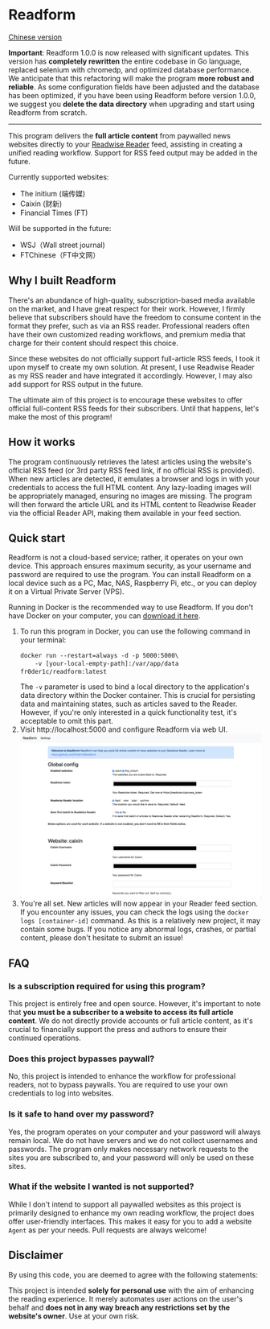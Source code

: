 # Readform
[Chinese version](./README_ZH.md)

**Important**: Readform 1.0.0 is now released with significant updates. This version has **completely rewritten** the entire codebase in Go language, replaced selenium with chromedp, and optimized database performance. We anticipate that this refactoring will make the program **more robust and reliable**. As some configuration fields have been adjusted and the database has been optimized, if you have been using Readform before version 1.0.0, we suggest you **delete the data directory** when upgrading and start using Readform from scratch.


---------
This program delivers the **full article content** from paywalled news websites directly to your [Readwise Reader](https://readwise.io/read) feed, assisting in creating a unified reading workflow. Support for RSS feed output may be added in the future.

Currently supported websites:
- The initium (端传媒)
- Caixin (财新)
- Financial Times (FT)

Will be supported in the future:
- WSJ（Wall street journal)
- FTChinese（FT中文网）

## Why I built Readform
There's an abundance of high-quality, subscription-based media available on the market, and I have great respect for their work. However, I firmly believe that subscribers should have the freedom to consume content in the format they prefer, such as via an RSS reader. Professional readers often have their own customized reading workflows, and premium media that charge for their content should respect this choice.

Since these websites do not officially support full-article RSS feeds, I took it upon myself to create my own solution. At present, I use Readwise Reader as my RSS reader and have integrated it accordingly. However, I may also add support for RSS output in the future.

The ultimate aim of this project is to encourage these websites to offer official full-content RSS feeds for their subscribers. Until that happens, let's make the most of this program!

## How it works
The program continuously retrieves the latest articles using the website's official RSS feed (or 3rd party RSS feed link, if no official RSS is provided). When new articles are detected, it emulates a browser and logs in with your credentials to access the full HTML content. Any lazy-loading images will be appropriately managed, ensuring no images are missing. The program will then forward the article URL and its HTML content to Readwise Reader via the official Reader API, making them available in your feed section.


## Quick start
Readform is not a cloud-based service; rather, it operates on your own device. This approach ensures maximum security, as your username and password are required to use the program. You can install Readform on a local device such as a PC, Mac, NAS, Raspberry Pi, etc., or you can deploy it on a Virtual Private Server (VPS).

Running in Docker is the recommended way to use Readform. If you don't have Docker on your computer, you can [download it here](https://docs.docker.com/get-docker/).

1. To run this program in Docker, you can use the following command in your terminal:
    ```commandline
    docker run --restart=always -d -p 5000:5000\
        -v [your-local-empty-path]:/var/app/data fr0der1c/readform:latest
    ```
   The `-v` parameter is used to bind a local directory to the application's data directory within the Docker container. This is crucial for persisting data and maintaining states, such as articles saved to the Reader. However, if you're only interested in a quick functionality test, it's acceptable to omit this part.
2. Visit http://localhost:5000 and configure Readform via web UI.
   ![Readform screenshot](./screenshot.png)
3. You're all set. New articles will now appear in your Reader feed section. If you encounter any issues, you can check the logs using the `docker logs [container-id]` command. As this is a relatively new project, it may contain some bugs. If you notice any abnormal logs, crashes, or partial content, please don't hesitate to submit an issue!

## FAQ
### Is a subscription required for using this program?
This project is entirely free and open source. However, it's important to note that **you must be a subscriber to a website to access its full article content**. We do not directly provide accounts or full article content, as it's crucial to financially support the press and authors to ensure their continued operations.

### Does this project bypasses paywall?
No, this project is intended to enhance the workflow for professional readers, not to bypass paywalls. You are required to use your own credentials to log into websites.

### Is it safe to hand over my password?
Yes, the program operates on your computer and your password will always remain local. We do not have servers and we do not collect usernames and passwords. The program only makes necessary network requests to the sites you are subscribed to, and your password will only be used on these sites.

### What if the website I wanted is not supported?
While I don't intend to support all paywalled websites as this project is primarily designed to enhance my own reading workflow, the project does offer user-friendly interfaces. This makes it easy for you to add a website `Agent` as per your needs. Pull requests are always welcome!

## Disclaimer
By using this code, you are deemed to agree with the following statements:

This project is intended **solely for personal use** with the aim of enhancing the reading experience. It merely automates user actions on the user's behalf and **does not in any way breach any restrictions set by the website's owner**. Use at your own risk.